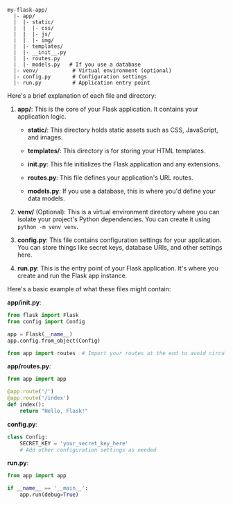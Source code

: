 ```
my-flask-app/
  |- app/
  |  |- static/
  |  |  |- css/
  |  |  |- js/
  |  |  |- img/
  |  |- templates/
  |  |- __init__.py
  |  |- routes.py
  |  |- models.py   # If you use a database
  |- venv/           # Virtual environment (optional)
  |- config.py       # Configuration settings
  |- run.py          # Application entry point
```

Here's a brief explanation of each file and directory:

1. **app/**: This is the core of your Flask application. It contains your application logic.

    - **static/**: This directory holds static assets such as CSS, JavaScript, and images.
    - **templates/**: This directory is for storing your HTML templates.

    - **__init__.py**: This file initializes the Flask application and any extensions.
    - **routes.py**: This file defines your application's URL routes.
    - **models.py**: If you use a database, this is where you'd define your data models.

2. **venv/** (Optional): This is a virtual environment directory where you can isolate your project's Python dependencies. You can create it using `python -m venv venv`.

3. **config.py**: This file contains configuration settings for your application. You can store things like secret keys, database URIs, and other settings here.

4. **run.py**: This is the entry point of your Flask application. It's where you create and run the Flask app instance.

Here's a basic example of what these files might contain:

**app/__init__.py**:
```python
from flask import Flask
from config import Config

app = Flask(__name__)
app.config.from_object(Config)

from app import routes  # Import your routes at the end to avoid circular imports

```

**app/routes.py**:
```python
from app import app

@app.route('/')
@app.route('/index')
def index():
    return "Hello, Flask!"

```

**config.py**:
```python
class Config:
    SECRET_KEY = 'your_secret_key_here'
    # Add other configuration settings as needed

```

**run.py**:
```python
from app import app

if __name__ == '__main__':
    app.run(debug=True)
```
